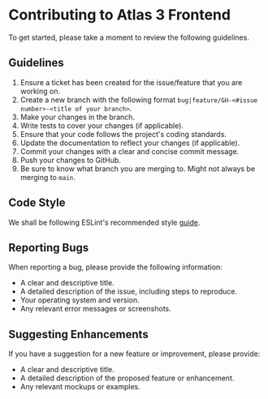 # Contributing to Atlas 3 Frontend

To get started, please take a moment to review the following guidelines.

## Guidelines

1. Ensure a ticket has been created for the issue/feature that you are working on.
2. Create a new branch with the following format `bug|feature/GH-<#issue number>-<title of your branch>`.
3. Make your changes in the branch.
4. Write tests to cover your changes (if applicable).
5. Ensure that your code follows the project's coding standards.
6. Update the documentation to reflect your changes (if applicable).
7. Commit your changes with a clear and concise commit message.
8. Push your changes to GitHub.
9. Be sure to know what branch you are merging to. Might not always be merging to `main`.

## Code Style

We shall be following ESLint's recommended style [guide](https://eslint.org/docs/latest/rules/).

## Reporting Bugs

When reporting a bug, please provide the following information:

- A clear and descriptive title.
- A detailed description of the issue, including steps to reproduce.
- Your operating system and version.
- Any relevant error messages or screenshots.

## Suggesting Enhancements

If you have a suggestion for a new feature or improvement, please provide:

- A clear and descriptive title.
- A detailed description of the proposed feature or enhancement.
- Any relevant mockups or examples.

